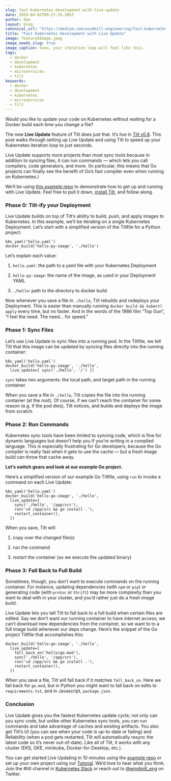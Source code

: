 ```yaml
---
slug: fast-kubernetes-development-with-live-update
date: 2019-04-02T09:27:35.205Z
author: dan
layout: blog
canonical_url: "https://medium.com/windmill-engineering/fast-kubernetes-development-with-live-update-7b2395490d68"
title: "Fast Kubernetes Development with Live Update"
image: featuredImage.jpeg
image_needs_slug: true
image_caption: Soon, your iteration loop will feel like this.
tags:
  - docker
  - development
  - kubernetes
  - microservices
  - tilt
keywords:
  - docker
  - development
  - kubernetes
  - microservices
  - tilt
---
```


Would you like to update your code on Kubernetes without waiting for a Docker build each time you change a file?

The new **Live Update** feature of Tilt does just that. It’s live in [Tilt v0.8](https://github.com/windmilleng/tilt/releases). This post walks through setting up Live Update and using Tilt to speed up your Kubernetes iteration loop to just seconds.

Live Update supports more projects than most sync tools because in addition to syncing files, it can run commands — which lets you call compilers, code generators, and more. (In particular, this means that Go projects can finally see the benefit of Go’s fast compiler even when running on Kubernetes.)

We’ll be using [this example repo](https://github.com/windmilleng/live_update/) to demonstrate how to get up and running with Live Update. Feel free to pull it down, [install Tilt](https://docs.tilt.dev/install.html), and follow along.

### Phase 0: Tilt-ify your Deployment

Live Update builds on top of Tilt’s ability to build, push, and apply images to Kubernetes. In this example, we’ll be iterating on a single Kubernetes Deployment. Let’s start with a simplified version of the Tiltfile for a Python project:

```
k8s_yaml('hello.yaml')
docker_build('hello-py-image', './hello')
```


Let’s explain each value:

1. `hello.yaml`: the path to a yaml file with your Kubernetes Deployment

1. `hello-py-image`: the name of the image, as used in your Deployment YAML

1. `./hello`: path to the directory to docker build

Now whenever you save a file in `./hello`, Tilt rebuilds and redeploys your Deployment. This is easier than manually running `docker build && kubectl apply` every time, but no faster. And in the words of the 1986 film “Top Gun”, “I feel the need. The need… for speed.”

### Phase 1: Sync Files

Let’s use Live Update to sync files into a running pod. In the Tiltfile, we tell Tilt that this image can be updated by syncing files directly into the running container:

```
k8s_yaml('hello.yaml')
docker_build('hello-py-image', './hello',
  live_update=[ sync('./hello', '/') ])
```


`sync` takes two arguments: the local path, and target path in the running container.

When you save a file in `./hello`, Tilt copies the file into the running container (at the root). Of course, if we can’t reach the container for some reason (e.g. if the pod dies), Tilt notices, and builds and deploys the image from scratch.

### Phase 2: Run Commands

Kubernetes sync tools have been limited to syncing code, which is fine for dynamic languages but doesn’t help you if you’re writing in a compiled language. This is especially frustrating for Go developers, because the Go compiler is really fast when it gets to use the cache — but a fresh image build can throw that cache away.

**Let’s switch gears and look at our example Go project.**

Here’s a simplified version of our example Go Tiltfile, using `run` to invoke a command on each Live Update:

```
k8s_yaml('hello.yaml')
docker_build('hello-go-image', './hello',
  live_update=[
    sync('./hello', '/app/src'),
    run('cd /app/src && go install .'),
    restart_container(),
  ])
```


When you save, Tilt will:

1. copy over the changed file(s)

1. run the command

1. restart the container (so we execute the updated binary)

### Phase 3: Fall Back to Full Build

Sometimes, though, you don’t want to execute commands on the running container. For instance, updating dependencies (with `npm` or `pip`) or generating code (with `protoc` or `thrift`) may be more complexity than you want to deal with in your cluster, and you’d rather just do a fresh image build.

Live Update lets you tell Tilt to fall back to a full build when certain files are edited. Say we don’t want our running container to have internet access; we can’t download new dependencies from the container, so we want to to a full image build whenever our deps change. Here’s the snippet of the Go project Tiltfile that accomplishes this:

```
docker_build('hello-go-image', './hello',
  live_update=[
    fall_back_on('hello/go.mod'),
    sync('./hello', '/app/src'),
    run('cd /app/src && go install .'),
    restart_container(),
  ])
```


When you save a file, Tilt will fall back if it matches `fall_back_on`. Here we fall back for `go.mod`, but in Python you might want to fall back on edits to `requirements.txt`, and in Javascript, `package.json`.

### Conclusion

Live Update gives you the fastest Kubernetes update cycle; not only can you sync code, but unlike other Kubernetes sync tools, you can run commands and take advantage of caches and existing artifacts. You also get Tilt’s UI (you can see when your code is up-to-date or failing) and Reliability (when a pod gets restarted, Tilt will automatically resync the latest code so it’s never out-of-date). Like all of Tilt, it works with any cluster (EKS, GKE, minikube, Docker-for-Desktop, etc.).

You can get started Live Updating in 10 minutes using the [example repo](https://github.com/windmilleng/live_update/) or set up your own project using our [Tutorial](https://docs.tilt.dev/tutorial.html). We’d love to hear what you think. Join the #tilt channel in [Kubernetes Slack](http://slack.k8s.io/) or reach out to [@windmill_eng](https://twitter.com/windmill_eng) on Twitter.
